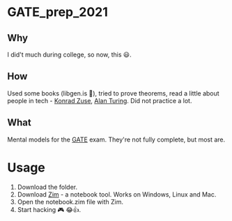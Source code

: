 # GATE_prep_2021

## Why
I did't much during college, so now, this 😃️.

## How
Used some books (libgen.is 👀️), tried to prove theorems, read a little about people in tech - [Konrad Zuse](https://en.wikipedia.org/wiki/Konrad_Zuse), [Alan Turing](https://www.pbs.org/newshour/science/8-things-didnt-know-alan-turing). Did not practice a lot.

## What
Mental models for the [GATE](https://en.wikipedia.org/wiki/Graduate_Aptitude_Test_in_Engineering) exam.
They're not fully complete, but most are.

# Usage
1. Download the folder. 
2. Download [Zim](https://zim-wiki.org/) - a notebook tool. Works on Windows, Linux and Mac.
3. Open the notebook.zim file with Zim.
4. Start hacking 🎮️ 😂️👍️.
